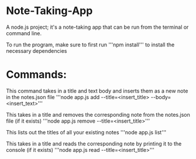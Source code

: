 # Note-Taking-App
A node.js project; it's a note-taking app that can be run from the terminal or command line.

To run the program, make sure to first run '''npm install''' to install the necessary dependencies

# Commands:
This command takes in a title and text body and inserts them as a new note in the notes.json file
'''node app.js add --title=<insert_title> --body=<insert_text>'''

This takes in a title and removes the corresponding note from the notes.json file (if it exists)
'''node app.js remove --title=<insert_title>'''

This lists out the titles of all your existing notes
'''node app.js list'''

This takes in a title and reads the corresponding note by printing it to the console (if it exists)
'''node app.js read --title=<insert_title>'''
